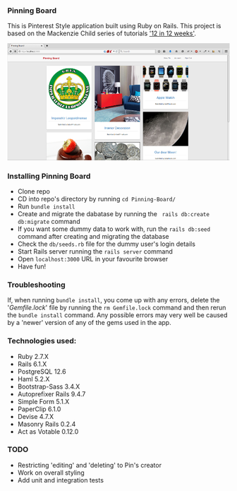 ### Pinning Board

This is Pinterest Style application built using Ruby on Rails. This project is based on the Mackenzie Child series of tutorials ['12 in 12 weeks'](http://youtu.be/abcnfFS_DS8?list=PL23ZvcdS3XPLNdRYB_QyomQsShx59tpc-).

![image](https://raw.githubusercontent.com/charlesdebarros/Pinning-Board/master/app/assets/images/screenshot.png)

### Installing Pinning Board

* Clone repo
* CD into repo's directory by running ```cd Pinning-Board/```
* Run ```bundle install```
* Create and migrate the dabatase by running the ``` rails db:create db:migrate``` command
 * If you want some dummy data to work with, run the ```rails db:seed``` command after creating and migrating the database
 * Check the ```db/seeds.rb``` file for the dummy user's login details
* Start Rails server running the ```rails server``` command
* Open ```localhost:3000``` URL in your favourite browser
* Have fun!

### Troubleshooting

If, when running ```bundle install```, you come up with any errors, delete the '_Gemfile.lock_' file by running the ```rm Gemfile.lock``` command and then rerun the ```bundle install``` command. Any possible errors may very well be caused by a 'newer' version of any of the gems used in the app.

### Technologies used:

* Ruby 2.7.X
* Rails 6.1.X
* PostgreSQL 12.6
* Haml 5.2.X
* Bootstrap-Sass 3.4.X
* Autoprefixer Rails 9.4.7
* Simple Form 5.1.X
* PaperClip 6.1.0
* Devise 4.7.X
* Masonry Rails 0.2.4
* Act as Votable 0.12.0

### TODO

* Restricting 'editing' and 'deleting' to Pin's creator
* Work on overall styling
* Add unit and integration tests
